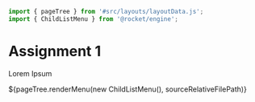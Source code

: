 ```js server
import { pageTree } from '#src/layouts/layoutData.js';
import { ChildListMenu } from '@rocket/engine';
```

# Assignment 1

Lorem Ipsum

<div>${pageTree.renderMenu(new ChildListMenu(), sourceRelativeFilePath)}</div>
